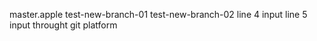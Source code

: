 master.apple
test-new-branch-01
test-new-branch-02
line 4 input 
line 5 input throught git platform
